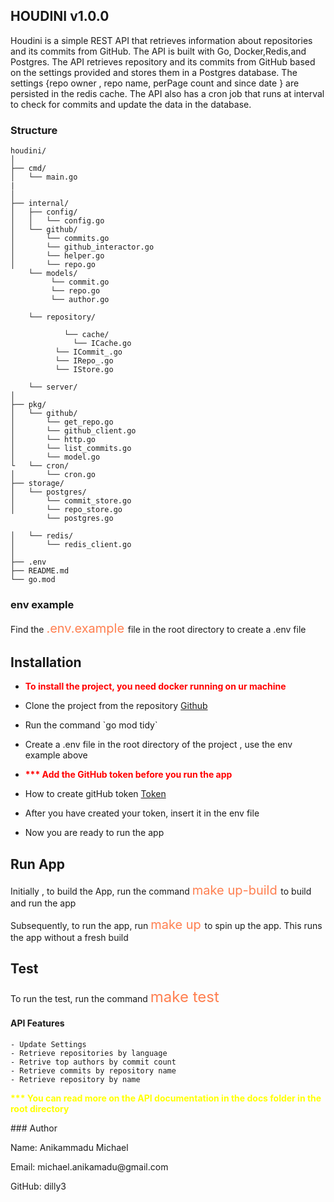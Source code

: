 ## HOUDINI v1.0.0
Houdini is a simple REST API that retrieves information about repositories and its commits from GitHub.
The API is built with Go, Docker,Redis,and Postgres. The API retrieves repository and its commits from GitHub based on the settings provided and 
stores them in a Postgres database. 
The settings {repo owner , repo name, perPage count and since date } are persisted in the redis cache. 
The API also has a cron job that runs at interval to check for commits and update the data in the database.

### Structure 
```Go,
houdini/
│
├── cmd/
│   └── main.go
| 
│
├── internal/
│   ├── config/
│   │   └── config.go
│   └── github/
│       └── commits.go
│       └── github_interactor.go
│       └── helper.go
│       └── repo.go
    └── models/
         └── commit.go
         └── repo.go
         └── author.go
    
    └── repository/
    
            └── cache/
              └── ICache.go
          └── ICommit_.go
          └── IRepo_.go
          └── IStore.go
        
    └── server/
│
├── pkg/
│   └── github/
│       └── get_repo.go
│       └── github_client.go
│       └── http.go
│       └── list_commits.go
│       └── model.go
└   └── cron/ 
│       └── cron.go
├── storage/
│   └── postgres/
│       └── commit_store.go
│       └── repo_store.go
        └── postgres.go
        
│   └── redis/
│       └── redis_client.go
│
├── .env
├── README.md
└── go.mod
```

### env example
<p> Find the  <a style="color: coral; font-size: 20px;"> .env.example </a> file in the root directory to create a .env file </p>

## Installation
- <p style="color: red; font-weight: bold;"> To install the project, you need docker running on ur machine </p>
- <p> Clone the project from the repository <a href="https://github.com/Dilly3/houdini">Github</a> </p>
- <p> Run the command `go mod tidy` </p>
- <p> Create a .env file in the root directory of the project , use the env example above </p> 
- <p style="color: red; font-weight: bold;"> *** Add the GitHub token before you run the app </p>
- <p> How to create gitHub token <a href="https://docs.github.com/en/authentication/keeping-your-account-and-data-secure/managing-your-personal-access-tokens#creating-a-personal-access-token-classic">Token</a></p>
- <p> After you have created your token, insert it in the env file</p>
- <p> Now you are ready to run the app</p>

## Run App
<p> Initially , to build the App, run the command <a style="color: coral; font-size: 20px;"> make up-build </a> to build and run the app </p>
<p> Subsequently, to run the app, run <a style="color: coral; font-size: 20px;"> make up </a> to spin up the app. This runs the app without a fresh 
build </p>

## Test  
<p> To run the test, run the command <a style="color: coral; font-size: 24px;"> make test</a></p>

#### API Features
```Go,
- Update Settings
- Retrieve repositories by language
- Retrive top authors by commit count
- Retrieve commits by repository name
- Retrieve repository by name
```
<p style="color: yellow; font-weight: bold;"> *** You can read more on the API documentation in the docs folder in the root directory </p>
### Author
<p> Name: Anikammadu Michael  </p>
<p> Email: michael.anikamadu@gmail.com </p>
<p> GitHub: dilly3</p>
